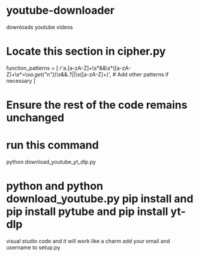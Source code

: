 # youtube-downloader
downloads youtube videos
# Locate this section in cipher.py
function_patterns = [
    r'a\.[a-zA-Z]+\s*&&\s*\([a-zA-Z]+\s*=\s*a\.get\("n"\)\)\s*&&.*?||\s*([a-zA-Z]+)',
    # Add other patterns if necessary
]

# Ensure the rest of the code remains unchanged
# run this command
python download_youtube_yt_dlp.py

# python and python download_youtube.py pip install and pip install pytube and pip install yt-dlp
visual studio code and it will work like a charm add your email and username to setup.py

